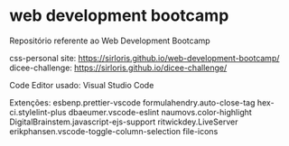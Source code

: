 # web development bootcamp
Repositório referente ao Web Development Bootcamp

css-personal site: https://sirloris.github.io/web-development-bootcamp/
dicee-challenge: https://sirloris.github.io/dicee-challenge/

Code Editor usado: 
Visual Studio Code

Extenções:
esbenp.prettier-vscode
formulahendry.auto-close-tag
hex-ci.stylelint-plus
dbaeumer.vscode-eslint
naumovs.color-highlight
DigitalBrainstem.javascript-ejs-support 
ritwickdey.LiveServer
erikphansen.vscode-toggle-column-selection
file-icons
